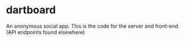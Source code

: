 # dartboard
An anonymous social app. This is the code for the server and front-end. (API endpoints found elsewhere)
